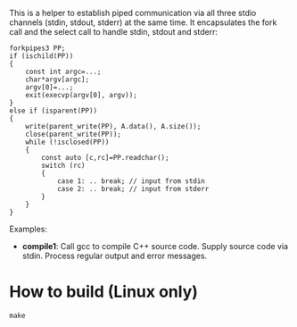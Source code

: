 
This is a helper to establish piped communication via all three stdio
channels (stdin, stdout, stderr) at the same time. It encapsulates the
fork call and the select call to handle stdin, stdout and stderr:

    forkpipes3 PP;
    if (ischild(PP))
    {
        const int argc=...;
        char*argv[argc];
        argv[0]=...;
        exit(execvp(argv[0], argv));
    }
    else if (isparent(PP))
    {
        write(parent_write(PP), A.data(), A.size());
        close(parent_write(PP));
        while (!isclosed(PP))
        {
            const auto [c,rc]=PP.readchar();
            switch (rc)
            {
                case 1: .. break; // input from stdin
                case 2: .. break; // input from stderr
            }
        }
    }

Examples:

- **compile1**: Call gcc to compile C++ source code.
  Supply source code via stdin. Process regular output and error messages.

# How to build (Linux only)

    make
